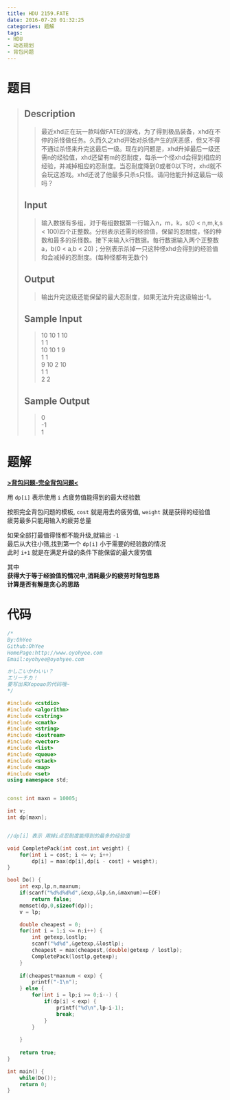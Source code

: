 ```yaml
---
title: HDU 2159.FATE
date: 2016-07-20 01:32:25
categories: 题解
tags:
- HDU
- 动态规划
- 背包问题
---
```


# 题目
> 
> ## Description  
>> 最近xhd正在玩一款叫做FATE的游戏，为了得到极品装备，xhd在不停的杀怪做任务。久而久之xhd开始对杀怪产生的厌恶感，但又不得不通过杀怪来升完这最后一级。现在的问题是，xhd升掉最后一级还需n的经验值，xhd还留有m的忍耐度，每杀一个怪xhd会得到相应的经验，并减掉相应的忍耐度。当忍耐度降到0或者0以下时，xhd就不会玩这游戏。xhd还说了他最多只杀s只怪。请问他能升掉这最后一级吗？  
>>    
>> <!--more-->  
> 
> ## Input  
>> 输入数据有多组，对于每组数据第一行输入n，m，k，s(0 < n,m,k,s < 100)四个正整数。分别表示还需的经验值，保留的忍耐度，怪的种数和最多的杀怪数。接下来输入k行数据。每行数据输入两个正整数a，b(0 < a,b < 20)；分别表示杀掉一只这种怪xhd会得到的经验值和会减掉的忍耐度。(每种怪都有无数个)  
>>    
> 
> ## Output  
>> 输出升完这级还能保留的最大忍耐度，如果无法升完这级输出-1。  
>>    
> 
> ## Sample Input  
>> 10 10 1 10  
>> 1 1  
>> 10 10 1 9  
>> 1 1  
>> 9 10 2 10  
>> 1 1  
>> 2 2   
>>    
> 
> ## Sample Output  
>> 0  
>> -1  
>> 1   

# 题解
[**>背包问题-完全背包问题<**](/post/Algorithm/Package_Problem.html#完全背包问题)

用 `dp[i]` 表示使用 `i` 点疲劳值能得到的最大经验数  

按照完全背包问题的模板, `cost` 就是用去的疲劳值, `weight` 就是获得的经验值  
疲劳最多只能用输入的疲劳总量  

如果全部打最值得怪都不能升级,就输出 `-1`  
最后从大往小筛,找到第一个 `dp[i]` 小于需要的经验数的情况  
此时 `i+1` 就是在满足升级的条件下能保留的最大疲劳值  

其中  
**获得大于等于经验值的情况中,消耗最少的疲劳时背包思路**  
**计算是否有解是贪心的思路**

# 代码

```cpp FATE https://github.com/OhYee/sourcecode/tree/master/ACM 代码备份
/*
By:OhYee
Github:OhYee
HomePage:http://www.oyohyee.com
Email:oyohyee@oyohyee.com

かしこいかわいい？
エリーチカ！
要写出来Хорошо的代码哦~
*/

#include <cstdio>
#include <algorithm>
#include <cstring>
#include <cmath>
#include <string>
#include <iostream>
#include <vector>
#include <list>
#include <queue>
#include <stack>
#include <map>
#include <set>
using namespace std;


const int maxn = 10005;

int v;
int dp[maxn];


//dp[i] 表示 用掉i点忍耐度能得到的最多的经验值

void CompletePack(int cost,int weight) {
    for(int i = cost; i <= v; i++)
        dp[i] = max(dp[i],dp[i - cost] + weight);
}

bool Do() {
    int exp,lp,n,maxnum;
    if(scanf("%d%d%d%d",&exp,&lp,&n,&maxnum)==EOF)
        return false;
    memset(dp,0,sizeof(dp));
    v = lp;

    double cheapest = 0;
    for(int i = 1;i <= n;i++) {
        int getexp,lostlp;
        scanf("%d%d",&getexp,&lostlp);
        cheapest = max(cheapest,(double)getexp / lostlp);
        CompletePack(lostlp,getexp);
    }
    
    if(cheapest*maxnum < exp) {
        printf("-1\n");
    } else {
        for(int i = lp;i >= 0;i--) {
            if(dp[i] < exp) {
                printf("%d\n",lp-i-1);
                break;
            }
        }
        
    }
    
    return true;
}

int main() {
    while(Do());
    return 0;
}
```